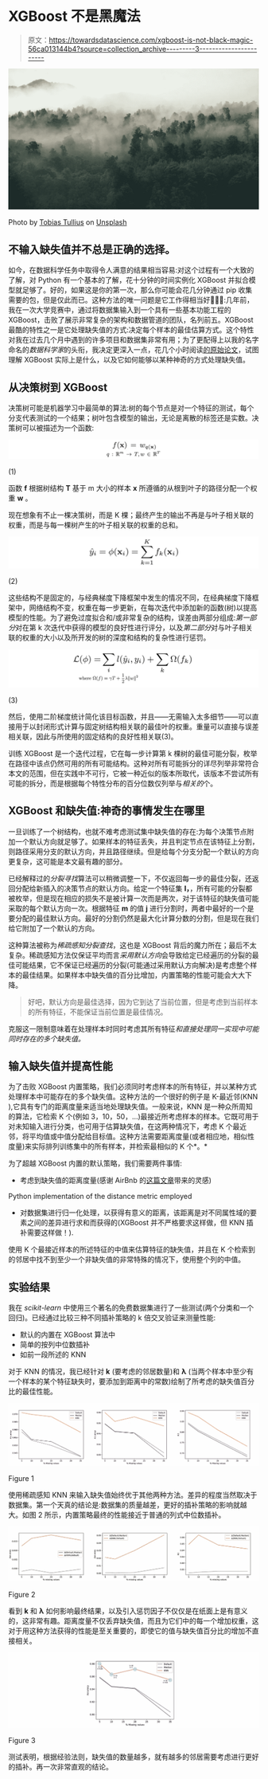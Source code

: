 # XGBoost 不是黑魔法

> 原文：<https://towardsdatascience.com/xgboost-is-not-black-magic-56ca013144b4?source=collection_archive---------3----------------------->

![](img/886c000b38eba8e08d6171bd311fedfd.png)

Photo by [Tobias Tullius](https://unsplash.com/@tobiastu?utm_source=unsplash&utm_medium=referral&utm_content=creditCopyText) on [Unsplash](https://unsplash.com/?utm_source=unsplash&utm_medium=referral&utm_content=creditCopyText)

## 不输入缺失值并不总是正确的选择。

如今，在数据科学任务中取得令人满意的结果相当容易:对这个过程有一个大致的了解，对 Python 有一个基本的了解，花十分钟的时间实例化 XGBoost 并拟合模型就足够了。好的，如果这是你的第一次，那么你可能会花几分钟通过 pip 收集需要的包，但是仅此而已。这种方法的唯一问题是它工作得相当好🤷🏻‍♂️:几年前，我在一次大学竞赛中，通过将数据集输入到一个具有一些基本功能工程的 XGBoost，击败了展示非常复杂的架构和数据管道的团队，名列前五。XGBoost 最酷的特性之一是它处理缺失值的方式:决定每个样本的最佳估算方式。这个特性对我在过去几个月中遇到的许多项目和数据集非常有用；为了更配得上以我的名字命名的*数据科学家*的头衔，我决定更深入一点，花几个小时阅读[的原始论文](https://arxiv.org/pdf/1603.02754.pdf)，试图理解 XGBoost 实际上是什么，以及它如何能够以某种神奇的方式处理缺失值。

## 从决策树到 XGBoost

决策树可能是机器学习中最简单的算法:树的每个节点是对一个特征的测试，每个分支代表测试的一个结果；树叶包含模型的输出，无论是离散的标签还是实数。决策树可以被描述为一个函数:

![](img/419581f52dd7fccececc08e9b3731606.png)

(1)

函数 **f** 根据树结构 **T** 基于 m 大小的样本 **x** 所遵循的从根到叶子的路径分配一个权重 **w** 。

现在想象有不止一棵决策树，而是 K 棵；最终产生的输出不再是与叶子相关联的权重，而是与每一棵树产生的叶子相关联的权重的总和。

![](img/ee9a28baa8b829389ece1e9f12b9b5b2.png)

(2)

这些结构不是固定的，与经典梯度下降框架中发生的情况不同，在经典梯度下降框架中，网络结构不变，权重在每一步更新，在每次迭代中添加新的函数(树)以提高模型的性能。为了避免过度拟合和/或非常复杂的结构，误差由两部分组成:*第一部分*对在第 k 次迭代中获得的模型的良好性进行评分，以及*第二部分*对与叶子相关联的权重的大小以及所开发的树的深度和结构的复杂性进行惩罚。

![](img/e8b4c86fb60f1565fe4ed77d4a2e4f7a.png)

(3)

然后，使用二阶梯度统计简化该目标函数，并且——无需输入太多细节——可以直接用于以封闭形式计算与固定树结构相关联的最佳叶的权重。重量可以直接与误差相关联，因此与所使用的固定结构的良好性相关联(3)。

训练 XGBoost 是一个迭代过程，它在每一步计算第 k 棵树的最佳可能分裂，枚举在路径中该点仍然可用的所有可能结构。这种对所有可能拆分的详尽列举非常符合本文的范围，但在实践中不可行，它被一种近似的版本所取代，该版本不尝试所有可能的拆分，而是根据每个特性分布的百分位数仅列举与*相关的*个。

## XGBoost 和缺失值:神奇的事情发生在哪里

一旦训练了一个树结构，也就不难考虑测试集中缺失值的存在:为每个决策节点附加一个默认方向就足够了。如果样本的特征丢失，并且判定节点在该特征上分割，则路径采用分支的默认方向，并且路径继续。但是给每个分支分配一个默认的方向更复杂，这可能是本文最有趣的部分。

已经解释过的*分裂寻找*算法可以稍微调整一下，不仅返回每一步的最佳分裂，还返回分配给新插入的决策节点的默认方向。给定一个特征集 **I，**，所有可能的分裂都被枚举，但是现在相应的损失不是被计算一次而是两次，对于该特征的缺失值可能采取的每个默认方向一次。根据特征 **m** 的值 **j** 进行分割时，两者中最好的一个是要分配的最佳默认方向。最好的分割仍然是最大化计算分数的分割，但是现在我们给它附加了一个默认的方向。

这种算法被称为*稀疏感知分裂查找*，这也是 XGBoost 背后的魔力所在；最后不太复杂。稀疏感知方法仅保证平均而言*采用默认方向*会导致给定已经遍历的分裂的最佳可能结果，它不保证已经遍历的分裂(可能通过采用默认方向解决)是考虑整个样本的最佳结果。如果样本中缺失值的百分比增加，内置策略的性能可能会大大下降。

> 好吧，默认方向是最佳选择，因为它到达了当前位置，但是考虑到当前样本的所有特征，不能保证当前位置是最佳情况。

克服这一限制意味着在处理样本时同时考虑其所有特征*和直接处理同一实现中可能同时存在的多个缺失值。*

## 输入缺失值并提高性能

为了击败 XGBoost 内置策略，我们必须同时考虑样本的所有特征，并以某种方式处理样本中可能存在的多个缺失值。这种方法的一个很好的例子是 K-最近邻(KNN ),它具有专门的距离度量来适当地处理缺失值。一般来说，KNN 是一种众所周知的算法，它检索 K 个(例如 3，10，50，…)最接近所考虑样本的样本。它既可用于对未知输入进行分类，也可用于估算缺失值，在这两种情况下，考虑 K 个最近邻，将平均值或中值分配给目标值。这种方法需要距离度量(或者相应地，相似性度量)来实际排列训练集中的所有样本，并检索最相似的 K 个*。*

为了超越 XGBoost 内置的默认策略，我们需要两件事情:

*   考虑到缺失值的距离度量(感谢 AirBnb 的[这篇文章](https://medium.com/airbnb-engineering/overcoming-missing-values-in-a-random-forest-classifier-7b1fc1fc03ba)带来的灵感)

Python implementation of the distance metric employed

*   对数据集进行归一化处理，以获得有意义的距离，该距离是对不同属性域的要素之间的差异进行求和而获得的(XGBoost 并不严格要求这样做，但 KNN 插补需要这样做！).

使用 K 个最接近样本的所述特征的中值来估算特征的缺失值，并且在 K 个检索到的邻居中找不到至少一个非缺失值的非常特殊的情况下，使用整个列的中值。

## 实验结果

我在 *scikit-learn* 中使用三个著名的免费数据集进行了一些测试(两个分类和一个回归)。已经通过比较三种不同插补策略的 k 倍交叉验证来测量性能:

*   默认的内置在 XGBoost 算法中
*   简单的按列中位数插补
*   如前一段所述的 KNN

对于 KNN 的情况，我已经针对 **k** (要考虑的邻居数量)和 **λ** (当两个样本中至少有一个样本的某个特征缺失时，要添加到距离中的常数)绘制了所考虑的缺失值百分比的最佳性能。

![](img/37e0f6dbc4b40329c1f6e88a24f1e739.png)

Figure 1

使用稀疏感知 KNN 来输入缺失值始终优于其他两种方法。差异的程度当然取决于数据集。第一个天真的结论是:数据集的质量越差，更好的插补策略的影响就越大。如图 2 所示，内置策略最终的性能接近于普通的列式中位数插补。

![](img/495952ff7bc5e574097ab8e03c69511c.png)

Figure 2

看到 **k** 和 **λ** 如何影响最终结果，以及引入惩罚因子不仅仅是在纸面上是有意义的，这非常有趣。距离度量不仅丢弃缺失值，而且为它们中的每一个增加权重，这对于用这种方法获得的性能是至关重要的，即使它的值与缺失值百分比的增加不直接相关。

![](img/7089d9bf46b1edc92b0b3d55f19f1459.png)

Figure 3

测试表明，根据经验法则，缺失值的数量越多，就有越多的邻居需要考虑进行更好的插补。再一次非常直观的结论。